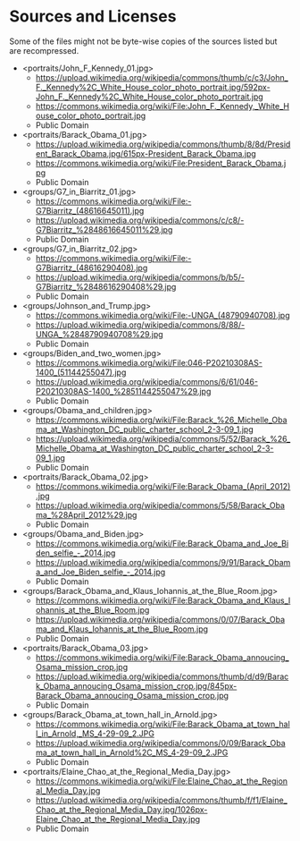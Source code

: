 # Sources and Licenses

Some of the files might not be byte-wise copies of the sources listed but are recompressed.

* <portraits/John_F_Kennedy_01.jpg>
  * <https://upload.wikimedia.org/wikipedia/commons/thumb/c/c3/John_F._Kennedy%2C_White_House_color_photo_portrait.jpg/592px-John_F._Kennedy%2C_White_House_color_photo_portrait.jpg>
  * <https://commons.wikimedia.org/wiki/File:John_F._Kennedy,_White_House_color_photo_portrait.jpg>
  * Public Domain
* <portraits/Barack_Obama_01.jpg>
  * <https://upload.wikimedia.org/wikipedia/commons/thumb/8/8d/President_Barack_Obama.jpg/615px-President_Barack_Obama.jpg>
  * <https://commons.wikimedia.org/wiki/File:President_Barack_Obama.jpg>
  * Public Domain
* <groups/G7_in_Biarritz_01.jpg>
  * <https://commons.wikimedia.org/wiki/File:-G7Biarritz_(48616645011).jpg>
  * <https://upload.wikimedia.org/wikipedia/commons/c/c8/-G7Biarritz_%2848616645011%29.jpg>
  * Public Domain
* <groups/G7_in_Biarritz_02.jpg>
  * <https://commons.wikimedia.org/wiki/File:-G7Biarritz_(48616290408).jpg>
  * <https://upload.wikimedia.org/wikipedia/commons/b/b5/-G7Biarritz_%2848616290408%29.jpg>
  * Public Domain
* <groups/Johnson_and_Trump.jpg>
  * <https://commons.wikimedia.org/wiki/File:-UNGA_(48790940708).jpg>
  * <https://upload.wikimedia.org/wikipedia/commons/8/88/-UNGA_%2848790940708%29.jpg>
  * Public Domain
* <groups/Biden_and_two_women.jpg>
  * <https://commons.wikimedia.org/wiki/File:046-P20210308AS-1400_(51144255047).jpg>
  * <https://upload.wikimedia.org/wikipedia/commons/6/61/046-P20210308AS-1400_%2851144255047%29.jpg>
  * Public Domain
* <groups/Obama_and_children.jpg>
  * <https://commons.wikimedia.org/wiki/File:Barack_%26_Michelle_Obama_at_Washington_DC_public_charter_school_2-3-09_1.jpg>
  * <https://upload.wikimedia.org/wikipedia/commons/5/52/Barack_%26_Michelle_Obama_at_Washington_DC_public_charter_school_2-3-09_1.jpg>
  * Public Domain
* <portraits/Barack_Obama_02.jpg>
  * <https://commons.wikimedia.org/wiki/File:Barack_Obama_(April_2012).jpg>
  * <https://upload.wikimedia.org/wikipedia/commons/5/58/Barack_Obama_%28April_2012%29.jpg>
  * Public Domain
* <groups/Obama_and_Biden.jpg>
  * <https://commons.wikimedia.org/wiki/File:Barack_Obama_and_Joe_Biden_selfie_-_2014.jpg>
  * <https://upload.wikimedia.org/wikipedia/commons/9/91/Barack_Obama_and_Joe_Biden_selfie_-_2014.jpg>
  * Public Domain
* <groups/Barack_Obama_and_Klaus_Iohannis_at_the_Blue_Room.jpg>
  * <https://commons.wikimedia.org/wiki/File:Barack_Obama_and_Klaus_Iohannis_at_the_Blue_Room.jpg>
  * <https://upload.wikimedia.org/wikipedia/commons/0/07/Barack_Obama_and_Klaus_Iohannis_at_the_Blue_Room.jpg>
  * Public Domain
* <portraits/Barack_Obama_03.jpg>
  * <https://commons.wikimedia.org/wiki/File:Barack_Obama_annoucing_Osama_mission_crop.jpg>
  * <https://upload.wikimedia.org/wikipedia/commons/thumb/d/d9/Barack_Obama_annoucing_Osama_mission_crop.jpg/845px-Barack_Obama_annoucing_Osama_mission_crop.jpg>
  * Public Domain
* <groups/Barack_Obama_at_town_hall_in_Arnold.jpg>
  * <https://commons.wikimedia.org/wiki/File:Barack_Obama_at_town_hall_in_Arnold,_MS_4-29-09_2.JPG>
  * <https://upload.wikimedia.org/wikipedia/commons/0/09/Barack_Obama_at_town_hall_in_Arnold%2C_MS_4-29-09_2.JPG>
  * Public Domain
* <portraits/Elaine_Chao_at_the_Regional_Media_Day.jpg>
  * <https://commons.wikimedia.org/wiki/File:Elaine_Chao_at_the_Regional_Media_Day.jpg>
  * <https://upload.wikimedia.org/wikipedia/commons/thumb/f/f1/Elaine_Chao_at_the_Regional_Media_Day.jpg/1026px-Elaine_Chao_at_the_Regional_Media_Day.jpg>
  * Public Domain
